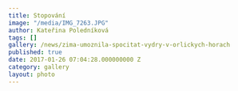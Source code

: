 ```yaml
---
title: Stopování
image: "/media/IMG_7263.JPG"
author: Kateřina Poledníková
tags: []
gallery: /news/zima-umoznila-spocitat-vydry-v-orlickych-horach
published: true
date: 2017-01-26 07:04:28.000000000 Z
category: gallery
layout: photo
---
```

